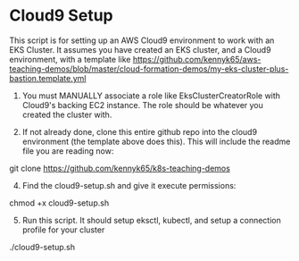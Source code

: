 # Cloud9 Setup
This script is for setting up an AWS Cloud9 environment to work with an EKS Cluster.  It assumes you have created an EKS cluster, and a Cloud9 environment, with a template like https://github.com/kennyk65/aws-teaching-demos/blob/master/cloud-formation-demos/my-eks-cluster-plus-bastion.template.yml


1.  You must MANUALLY associate a role like EksClusterCreatorRole with Cloud9's backing EC2 instance.  The role should be whatever you created the cluster with.

2.  If not already done, clone this entire github repo into the cloud9 environment (the template above does this).  This will include the readme file you are reading now:

git clone https://github.com/kennyk65/k8s-teaching-demos

4.  Find the cloud9-setup.sh and give it execute permissions:

chmod +x cloud9-setup.sh

5.  Run this script.  It should setup eksctl, kubectl, and setup a connection profile for your cluster

./cloud9-setup.sh
